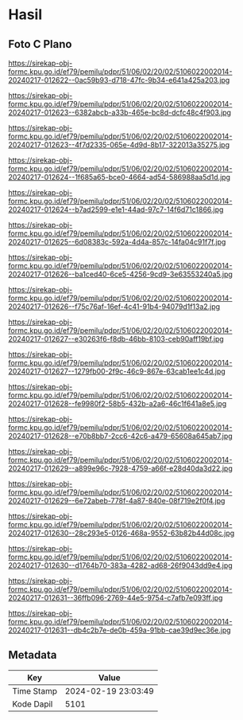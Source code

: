 # Hasil

## Foto C Plano

https://sirekap-obj-formc.kpu.go.id/ef79/pemilu/pdpr/51/06/02/20/02/5106022002014-20240217-012622--0ac59b93-d718-47fc-9b34-e641a425a203.jpg

https://sirekap-obj-formc.kpu.go.id/ef79/pemilu/pdpr/51/06/02/20/02/5106022002014-20240217-012623--6382abcb-a33b-465e-bc8d-dcfc48c4f903.jpg

https://sirekap-obj-formc.kpu.go.id/ef79/pemilu/pdpr/51/06/02/20/02/5106022002014-20240217-012623--4f7d2335-065e-4d9d-8b17-322013a35275.jpg

https://sirekap-obj-formc.kpu.go.id/ef79/pemilu/pdpr/51/06/02/20/02/5106022002014-20240217-012624--1f685a65-bce0-4664-ad54-586988aa5d1d.jpg

https://sirekap-obj-formc.kpu.go.id/ef79/pemilu/pdpr/51/06/02/20/02/5106022002014-20240217-012624--b7ad2599-e1e1-44ad-97c7-14f6d71c1866.jpg

https://sirekap-obj-formc.kpu.go.id/ef79/pemilu/pdpr/51/06/02/20/02/5106022002014-20240217-012625--6d08383c-592a-4d4a-857c-14fa04c91f7f.jpg

https://sirekap-obj-formc.kpu.go.id/ef79/pemilu/pdpr/51/06/02/20/02/5106022002014-20240217-012626--ba1ced40-6ce5-4256-9cd9-3e63553240a5.jpg

https://sirekap-obj-formc.kpu.go.id/ef79/pemilu/pdpr/51/06/02/20/02/5106022002014-20240217-012626--f75c76af-16ef-4c41-91b4-94079d1f13a2.jpg

https://sirekap-obj-formc.kpu.go.id/ef79/pemilu/pdpr/51/06/02/20/02/5106022002014-20240217-012627--e30263f6-f8db-46bb-8103-ceb90aff19bf.jpg

https://sirekap-obj-formc.kpu.go.id/ef79/pemilu/pdpr/51/06/02/20/02/5106022002014-20240217-012627--1279fb00-2f9c-46c9-867e-63cab1ee1c4d.jpg

https://sirekap-obj-formc.kpu.go.id/ef79/pemilu/pdpr/51/06/02/20/02/5106022002014-20240217-012628--fe9980f2-58b5-432b-a2a6-46c1f641a8e5.jpg

https://sirekap-obj-formc.kpu.go.id/ef79/pemilu/pdpr/51/06/02/20/02/5106022002014-20240217-012628--e70b8bb7-2cc6-42c6-a479-65608a645ab7.jpg

https://sirekap-obj-formc.kpu.go.id/ef79/pemilu/pdpr/51/06/02/20/02/5106022002014-20240217-012629--a899e96c-7928-4759-a66f-e28d40da3d22.jpg

https://sirekap-obj-formc.kpu.go.id/ef79/pemilu/pdpr/51/06/02/20/02/5106022002014-20240217-012629--6e72abeb-778f-4a87-840e-08f719e2f0f4.jpg

https://sirekap-obj-formc.kpu.go.id/ef79/pemilu/pdpr/51/06/02/20/02/5106022002014-20240217-012630--28c293e5-0126-468a-9552-63b82b44d08c.jpg

https://sirekap-obj-formc.kpu.go.id/ef79/pemilu/pdpr/51/06/02/20/02/5106022002014-20240217-012630--d1764b70-383a-4282-ad68-26f9043dd9e4.jpg

https://sirekap-obj-formc.kpu.go.id/ef79/pemilu/pdpr/51/06/02/20/02/5106022002014-20240217-012631--36ffb096-2769-44e5-9754-c7afb7e093ff.jpg

https://sirekap-obj-formc.kpu.go.id/ef79/pemilu/pdpr/51/06/02/20/02/5106022002014-20240217-012631--db4c2b7e-de0b-459a-91bb-cae39d9ec36e.jpg


## Metadata

| Key        | Value               |
| ---------- | ------------------- |
| Time Stamp | 2024-02-19 23:03:49 |
| Kode Dapil | 5101                |



